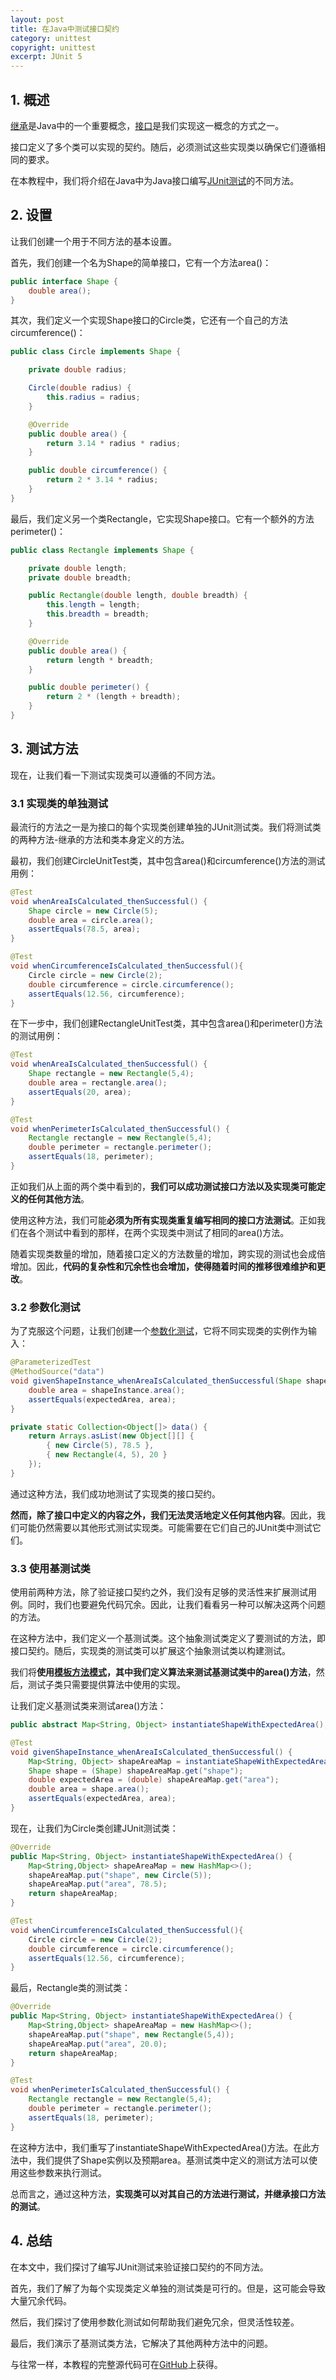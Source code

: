 ```yaml
---
layout: post
title: 在Java中测试接口契约
category: unittest
copyright: unittest
excerpt: JUnit 5
---
```


## 1. 概述

[继承](https://www.baeldung.com/java-inheritance)是Java中的一个重要概念，[接口](https://www.baeldung.com/java-interfaces)是我们实现这一概念的方式之一。

接口定义了多个类可以实现的契约。随后，必须测试这些实现类以确保它们遵循相同的要求。

在本教程中，我们将介绍在Java中为Java接口编写[JUnit测试](https://www.baeldung.com/junit-5)的不同方法。

## 2. 设置

让我们创建一个用于不同方法的基本设置。

首先，我们创建一个名为Shape的简单接口，它有一个方法area()：

```java
public interface Shape {
    double area();
}
```

其次，我们定义一个实现Shape接口的Circle类，它还有一个自己的方法circumference()：

```java
public class Circle implements Shape {

    private double radius;

    Circle(double radius) {
        this.radius = radius;
    }

    @Override
    public double area() {
        return 3.14 * radius * radius;
    }

    public double circumference() {
        return 2 * 3.14 * radius;
    }
}
```

最后，我们定义另一个类Rectangle，它实现Shape接口。它有一个额外的方法perimeter()：

```java
public class Rectangle implements Shape {

    private double length;
    private double breadth;

    public Rectangle(double length, double breadth) {
        this.length = length;
        this.breadth = breadth;
    }

    @Override
    public double area() {
        return length * breadth;
    }

    public double perimeter() {
        return 2 * (length + breadth);
    }
}
```

## 3. 测试方法

现在，让我们看一下测试实现类可以遵循的不同方法。

### 3.1 实现类的单独测试

最流行的方法之一是为接口的每个实现类创建单独的JUnit测试类。我们将测试类的两种方法-继承的方法和类本身定义的方法。

最初，我们创建CircleUnitTest类，其中包含area()和circumference()方法的测试用例：

```java
@Test
void whenAreaIsCalculated_thenSuccessful() {
    Shape circle = new Circle(5);
    double area = circle.area();
    assertEquals(78.5, area);
}

@Test
void whenCircumferenceIsCalculated_thenSuccessful(){
    Circle circle = new Circle(2);
    double circumference = circle.circumference();
    assertEquals(12.56, circumference);
}
```

在下一步中，我们创建RectangleUnitTest类，其中包含area()和perimeter()方法的测试用例：

```java
@Test
void whenAreaIsCalculated_thenSuccessful() {
    Shape rectangle = new Rectangle(5,4);
    double area = rectangle.area();
    assertEquals(20, area);
}

@Test
void whenPerimeterIsCalculated_thenSuccessful() {
    Rectangle rectangle = new Rectangle(5,4);
    double perimeter = rectangle.perimeter();
    assertEquals(18, perimeter);
}
```

正如我们从上面的两个类中看到的，**我们可以成功测试接口方法以及实现类可能定义的任何其他方法**。 

使用这种方法，我们可能**必须为所有实现类重复编写相同的接口方法测试**。正如我们在各个测试中看到的那样，在两个实现类中测试了相同的area()方法。

随着实现类数量的增加，随着接口定义的方法数量的增加，跨实现的测试也会成倍增加。因此，**代码的复杂性和冗余性也会增加，使得随着时间的推移很难维护和更改**。

### 3.2 参数化测试

为了克服这个问题，让我们创建一个[参数化测试](https://www.baeldung.com/parameterized-tests-junit-5)，它将不同实现类的实例作为输入：

```java
@ParameterizedTest
@MethodSource("data")
void givenShapeInstance_whenAreaIsCalculated_thenSuccessful(Shape shapeInstance, double expectedArea){
    double area = shapeInstance.area();
    assertEquals(expectedArea, area);
}

private static Collection<Object[]> data() {
    return Arrays.asList(new Object[][] {
        { new Circle(5), 78.5 },
        { new Rectangle(4, 5), 20 }
    });
}
```

通过这种方法，我们成功地测试了实现类的接口契约。

**然而，除了接口中定义的内容之外，我们无法灵活地定义任何其他内容**。因此，我们可能仍然需要以其他形式测试实现类。可能需要在它们自己的JUnit类中测试它们。

### 3.3 使用基测试类

使用前两种方法，除了验证接口契约之外，我们没有足够的灵活性来扩展测试用例。同时，我们也要避免代码冗余。因此，让我们看看另一种可以解决这两个问题的方法。

在这种方法中，我们定义一个基测试类。这个抽象测试类定义了要测试的方法，即接口契约。随后，实现类的测试类可以扩展这个抽象测试类以构建测试。

我们将**使用[模板方法模式](https://www.baeldung.com/java-template-method-pattern)，其中我们定义算法来测试基测试类中的area()方法**，然后，测试子类只需要提供算法中使用的实现。

让我们定义基测试类来测试area()方法：

```java
public abstract Map<String, Object> instantiateShapeWithExpectedArea();

@Test
void givenShapeInstance_whenAreaIsCalculated_thenSuccessful() {
    Map<String, Object> shapeAreaMap = instantiateShapeWithExpectedArea();
    Shape shape = (Shape) shapeAreaMap.get("shape");
    double expectedArea = (double) shapeAreaMap.get("area");
    double area = shape.area();
    assertEquals(expectedArea, area);
}
```

现在，让我们为Circle类创建JUnit测试类：

```java
@Override
public Map<String, Object> instantiateShapeWithExpectedArea() {
    Map<String,Object> shapeAreaMap = new HashMap<>();
    shapeAreaMap.put("shape", new Circle(5));
    shapeAreaMap.put("area", 78.5);
    return shapeAreaMap;
}

@Test
void whenCircumferenceIsCalculated_thenSuccessful(){
    Circle circle = new Circle(2);
    double circumference = circle.circumference();
    assertEquals(12.56, circumference);
}
```

最后，Rectangle类的测试类：

```java
@Override
public Map<String, Object> instantiateShapeWithExpectedArea() {
    Map<String,Object> shapeAreaMap = new HashMap<>();
    shapeAreaMap.put("shape", new Rectangle(5,4));
    shapeAreaMap.put("area", 20.0);
    return shapeAreaMap;
}

@Test
void whenPerimeterIsCalculated_thenSuccessful() {
    Rectangle rectangle = new Rectangle(5,4);
    double perimeter = rectangle.perimeter();
    assertEquals(18, perimeter);
}
```

在这种方法中，我们重写了instantiateShapeWithExpectedArea()方法。在此方法中，我们提供了Shape实例以及预期area。基测试类中定义的测试方法可以使用这些参数来执行测试。

总而言之，通过这种方法，**实现类可以对其自己的方法进行测试，并继承接口方法的测试**。

## 4. 总结

在本文中，我们探讨了编写JUnit测试来验证接口契约的不同方法。

首先，我们了解了为每个实现类定义单独的测试类是可行的。但是，这可能会导致大量冗余代码。

然后，我们探讨了使用参数化测试如何帮助我们避免冗余，但灵活性较差。

最后，我们演示了基测试类方法，它解决了其他两种方法中的问题。

与往常一样，本教程的完整源代码可在[GitHub](https://github.com/tuyucheng7/taketoday-tutorial4j/tree/master/software.test/junit-5-advanced)上获得。